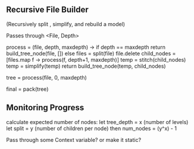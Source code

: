 ## Recursive File Builder
(Recursively split , simplify, and rebuild a model)

Passes through <File, Depth>

process = (file, depth, maxdepth) ->
    if depth == maxdepth
        return build_tree_node(file, [])
    else
        files = split(file)
        file.delete
        child_nodes = [files.map f -> process(f, depth+1, maxdepth)]
        temp = stitch(child_nodes)
        temp = simplify(temp)
        return build_tree_node(temp, child_nodes)

tree = process(file, 0, maxdepth)

final = pack(tree)

## Monitoring Progress
calculate expected number of nodes:
let tree_depth = x      (number of levels)
let split = y           (number of children per node)
then num_nodes = (y^x) - 1

Pass through some Context variable? or make it static?

